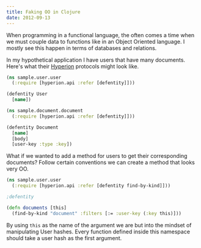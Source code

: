 ```yaml
---
title: Faking OO in Clojure
date: 2012-09-13
---
```

When programming in a functional language, the often comes a time when we must
couple data to functions like in an Object Oriented language.  I mostly see
this happen in terms of databases and relations.

In my hypothetical application I have users that have many documents.  Here's
what their [Hyperion](https://github.com/8thlight/hyperion) protocols might look like.

```clojure
(ns sample.user.user
  (:require [hyperion.api :refer [defentity]]))

(defentity User
  [name])
```

```clojure
(ns sample.document.document
  (:require [hyperion.api :refer [defentity]]))

(defentity Document
  [name]
  [body]
  [user-key :type :key])
```

What if we wanted to add a method for users to get their corresponding
documents? Follow certain conventions we can create a method that looks very OO.

```clojure
(ns sample.user.user
  (:require [hyperion.api :refer [defentity find-by-kind]]))

;defentity

(defn documents [this]
  (find-by-kind "document" :filters [:= :user-key (:key this)]))
```

By using `this` as the name of the argument we are but into the mindset of
manipulating User hashes.  Every function defined inside this namespace should
take a user hash as the first argument.
